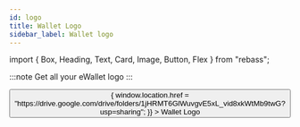 ```yaml
---
id: logo
title: Wallet Logo
sidebar_label: Wallet logo
---
```


import { Box, Heading, Text, Card, Image, Button, Flex } from "rebass";

:::note
Get all your eWallet logo
:::

<Flex justifyContent="center">
  <Button
    width="100%"
    sx={{
      ":hover": {
        backgroundColor: "blue",
      },
      backgroundColor: "#528ef7",
      borderRadius: 15,
    }}
    onClick={() => {
      window.location.href =
        "https://drive.google.com/drive/folders/1jHRMT6GlWuvgvE5xL_vid8xkWtMb9twG?usp=sharing";
    }}
  >
    Wallet Logo
  </Button>
</Flex>
